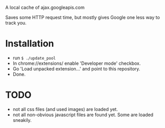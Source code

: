 A local cache of ajax.googleapis.com

Saves some HTTP request time, but mostly gives Google one less way to track you.


# Installation
- run `$ ./update_pool`
- In chrome://extensions/ enable 'Developer mode' checkbox.
- Go 'Load unpacked extension...' and point to this repository.
- Done.


# TODO
- not all css files (and used images) are loaded yet.
- not all non-obvious javascript files are found yet. Some are loaded sneakily.

